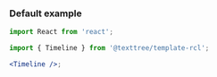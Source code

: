 ### Default example

```jsx
import React from 'react';

import { Timeline } from '@texttree/template-rcl';

<Timeline />;
```
